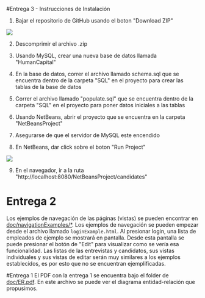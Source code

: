 #Entrega 3 - Instrucciones de Instalación

1. Bajar el repositorio de GitHub usando el boton "Download ZIP"

  ![](http://imgur.com/Ft7ZmDA.png)

2. Descomprimir el archivo .zip

3. Usando MySQL, crear una nueva base de datos llamada "HumanCapital"

4. En la base de datos, correr el archivo llamado schema.sql que se encuentra dentro de la carpeta "SQL" en el proyecto para crear las tablas de la base de datos

5. Correr el archivo llamado "populate.sql" que se encuentra dentro de la carpeta "SQL" en el proyecto para poner datos iniciales a las tablas

6. Usando NetBeans, abrir el proyecto que se encuentra en la carpeta "NetBeansProject"

7. Asegurarse de que el servidor de MySQL este encendido

8. En NetBeans, dar click sobre el boton "Run Project"

  ![](https://i.imgur.com/nE2dfH3.png)

9. En el navegador, ir a la ruta "http://localhost:8080/NetBeansProject/candidates"

# Entrega 2
Los ejemplos de navegación de las páginas (vistas) se pueden encontrar en [doc/navigationExamples/*](https://github.com/elaelaa/DAW-Proyecto-JAVA/tree/master/doc/navigationExamples). Los ejemplos de navegación se pueden empezar desde el archivo llamado `loginExample.html`. Al presionar login, una lista de empleados de ejemplo se mostrará en pantalla. Desde esta pantalla se puede presionar el botón de "Edit" para visualizar como se vería esa funcionalidad. Las listas de las entrevistas y candidatos, sus vistas individuales y sus vistas de editar serán muy similares a los ejemplos establecidos, es por esto que no se encuentran ejemplificadas.

#Entrega 1
El PDF con la entrega 1 se encuentra bajo el folder de [doc/ER.pdf](https://github.com/elaelaa/DAW-Proyecto-JAVA/blob/master/doc/ER.pdf). En este archivo se puede ver el diagrama entidad-relación que propusimos.